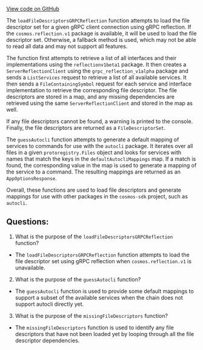 [View code on GitHub](https://github.com/cosmos/cosmos-sdk/blob/main/tools/hubl/internal/compat.go)

The `loadFileDescriptorsGRPCReflection` function attempts to load the file descriptor set for a given gRPC client connection using gRPC reflection. If the `cosmos.reflection.v1` package is available, it will be used to load the file descriptor set. Otherwise, a fallback method is used, which may not be able to read all data and may not support all features.

The function first attempts to retrieve a list of all interfaces and their implementations using the `reflectionv1beta1` package. It then creates a `ServerReflectionClient` using the `grpc_reflection_v1alpha` package and sends a `ListServices` request to retrieve a list of all available services. It then sends a `FileContainingSymbol` request for each service and interface implementation to retrieve the corresponding file descriptor. The file descriptors are stored in a map, and any missing dependencies are retrieved using the same `ServerReflectionClient` and stored in the map as well.

If any file descriptors cannot be found, a warning is printed to the console. Finally, the file descriptors are returned as a `FileDescriptorSet`.

The `guessAutocli` function attempts to generate a default mapping of services to commands for use with the `autocli` package. It iterates over all files in a given `protoregistry.Files` object and looks for services with names that match the keys in the `defaultAutocliMappings` map. If a match is found, the corresponding value in the map is used to generate a mapping of the service to a command. The resulting mappings are returned as an `AppOptionsResponse`.

Overall, these functions are used to load file descriptors and generate mappings for use with other packages in the `cosmos-sdk` project, such as `autocli`.
## Questions: 
 1. What is the purpose of the `loadFileDescriptorsGRPCReflection` function?
- The `loadFileDescriptorsGRPCReflection` function attempts to load the file descriptor set using gRPC reflection when `cosmos.reflection.v1` is unavailable.

2. What is the purpose of the `guessAutocli` function?
- The `guessAutocli` function is used to provide some default mappings to support a subset of the available services when the chain does not support autocli directly yet.

3. What is the purpose of the `missingFileDescriptors` function?
- The `missingFileDescriptors` function is used to identify any file descriptors that have not been loaded yet by looping through all the file descriptor dependencies.